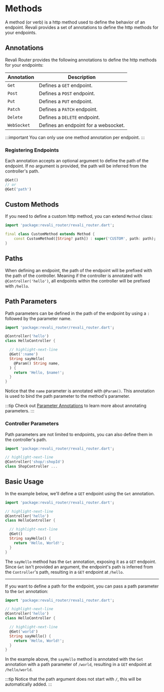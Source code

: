# Methods

A method (or verb) is a http method used to define the behavior of an endpoint. Revali provides a set of annotations to define the http methods for your endpoints.

## Annotations

Revali Router provides the following annotations to define the http methods for your endpoints:

| Annotation | Description                |
|------------|----------------------------|
| `Get`      | Defines a `GET` endpoint.  |
| `Post`     | Defines a `POST` endpoint. |
| `Put`      | Defines a `PUT` endpoint.  |
| `Patch`    | Defines a `PATCH` endpoint.|
| `Delete`   | Defines a `DELETE` endpoint.|
| `WebSocket`| Defines an endpoint for a websocket.|

:::important
You can only use one method annotation per endpoint.
:::

### Registering Endpoints

Each annotation accepts an optional argument to define the path of the endpoint. If no argument is provided, the path will be inferred from the controller's path.

```dart
@Get()
// or
@Get('path')
```

<!-- TODO(mrgnhnt): Reference how to create -->

## Custom Methods

If you need to define a custom http method, you can extend `Method` class:

```dart
import 'package:revali_router/revali_router.dart';

final class CustomMethod extends Method {
    const CustomMethod([String? path]) : super('CUSTOM', path: path);
}
```

## Paths

When defining an endpoint, the path of the endpoint will be prefixed with the path of the controller. Meaning if the controller is annotated with `@Controller('hello')`, all endpoints within the controller will be prefixed with `/hello`.

## Path Parameters

Path parameters can be defined in the path of the endpoint by using a `:` followed by the parameter name.

```dart
import 'package:revali_router/revali_router.dart';

@Controller('hello')
class HelloController {

  // highlight-next-line
  @Get(':name')
  String sayHello(
    @Param() String name,
  ) {
    return 'Hello, $name!';
  }
}
```

Notice that the `name` parameter is annotated with `@Param()`. This annotation is used to bind the path parameter to the method's parameter.

:::tip
Check out [Parameter Annotations](./20-binding) to learn more about annotating parameters.
:::

### Controller Parameters

Path parameters are not limited to endpoints, you can also define them in the controller's path.

```dart
import 'package:revali_router/revali_router.dart';

// highlight-next-line
@Controller('shop/:shopId')
class ShopController ...
```

## Basic Usage

In the example below, we'll define a `GET` endpoint using the `Get` annotation.

```dart
import 'package:revali_router/revali_router.dart';

// highlight-next-line
@Controller('hello')
class HelloController {

  // highlight-next-line
  @Get()
  String sayHello() {
    return 'Hello, World!';
  }
}
```

The `sayHello` method has the `Get` annotation, exposing it as a `GET` endpoint. Since `Get` isn't provided an argument, the endpoint's path is inferred from the `Controller`'s path, resulting in a `GET` endpoint at `/hello`.

---

If you want to define a path for the endpoint, you can pass a path parameter to the `Get` annotation:

```dart
import 'package:revali_router/revali_router.dart';

// highlight-next-line
@Controller('hello')
class HelloController {

  // highlight-next-line
  @Get('world')
  String sayHello() {
    return 'Hello, World!';
  }
}
```

In the example above, the `sayHello` method is annotated with the `Get` annotation with a path parameter of `/world`, resulting in a `GET` endpoint at `/hello/world`.

:::tip
Notice that the path argument does not start with `/`, this will be automatically added.
:::

